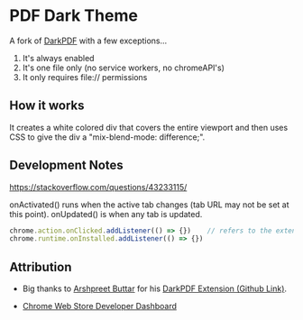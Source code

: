 # PDF Dark Theme

A fork of [DarkPDF](https://chrome.google.com/webstore/detail/darkpdf/cfemcmeknmapecneeeaajnbhhgfgkfhp?hl=en) with a few exceptions...

1. It's always enabled 
2. It's one file only (no service workers, no chromeAPI's)
3. It only requires file:// permissions 

## How it works 

It creates a white colored div that covers the entire viewport and then uses CSS to give the div a "mix-blend-mode: difference;".

## Development Notes

https://stackoverflow.com/questions/43233115/

onActivated() runs when the active tab changes (tab URL may not be set at this point). 
onUpdated() is when any tab is updated.

```js
chrome.action.onClicked.addListener(() => {})    // refers to the extension being clicked in the toolbar
chrome.runtime.onInstalled.addListener(() => {}) 
```

## Attribution

- Big thanks to [Arshpreet Buttar](https://github.com/ArshSB) for his [DarkPDF Extension (Github Link)](https://github.com/ArshSB/DarkPDF).

- [Chrome Web Store Developer Dashboard](https://chrome.google.com/webstore/devconsole)
